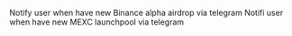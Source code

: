 Notify user when have new Binance alpha airdrop via telegram
Notifi user when have new MEXC launchpool via telegram
